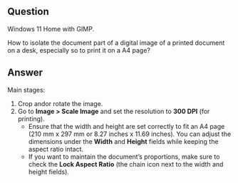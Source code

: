 ## Question

Windows 11 Home with GIMP.

How to isolate the document part of a digital image of a printed document on a desk, especially so to print it on a A4 page?

## Answer

Main stages:

1. Crop andor rotate the image.
2. Go to **Image > Scale Image** and set the resolution to **300 DPI** (for printing).
	* Ensure that the width and height are set correctly to fit an A4 page (210 mm x 297 mm or 8.27 inches x 11.69 inches). You can adjust the dimensions under the **Width** and **Height** fields while keeping the aspect ratio intact.
	* If you want to maintain the document’s proportions, make sure to check the **Lock Aspect Ratio** (the chain icon next to the width and height fields).
